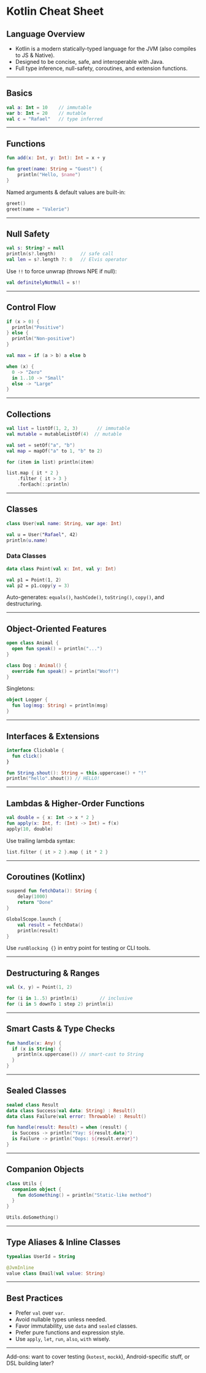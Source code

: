 # Kotlin Cheat Sheet

## Language Overview

- Kotlin is a modern statically-typed language for the JVM (also compiles to JS & Native).
- Designed to be concise, safe, and interoperable with Java.
- Full type inference, null-safety, coroutines, and extension functions.

---

## Basics

```kotlin
val a: Int = 10    // immutable
var b: Int = 20    // mutable
val c = "Rafael"   // type inferred
```

---

## Functions

```kotlin
fun add(x: Int, y: Int): Int = x + y

fun greet(name: String = "Guest") {
    println("Hello, $name")
}
```

Named arguments & default values are built-in:

```kotlin
greet()
greet(name = "Valerie")
```

---

## Null Safety

```kotlin
val s: String? = null
println(s?.length)         // safe call
val len = s?.length ?: 0   // Elvis operator
```

Use `!!` to force unwrap (throws NPE if null):

```kotlin
val definitelyNotNull = s!!
```

---

## Control Flow

```kotlin
if (x > 0) {
  println("Positive")
} else {
  println("Non-positive")
}

val max = if (a > b) a else b

when (x) {
  0 -> "Zero"
  in 1..10 -> "Small"
  else -> "Large"
}
```

---

## Collections

```kotlin
val list = listOf(1, 2, 3)       // immutable
val mutable = mutableListOf(4)  // mutable

val set = setOf("a", "b")
val map = mapOf("a" to 1, "b" to 2)

for (item in list) println(item)

list.map { it * 2 }
    .filter { it > 3 }
    .forEach(::println)
```

---

## Classes

```kotlin
class User(val name: String, var age: Int)

val u = User("Rafael", 42)
println(u.name)
```

### Data Classes

```kotlin
data class Point(val x: Int, val y: Int)

val p1 = Point(1, 2)
val p2 = p1.copy(y = 3)
```

Auto-generates: `equals()`, `hashCode()`, `toString()`, `copy()`, and destructuring.

---

## Object-Oriented Features

```kotlin
open class Animal {
  open fun speak() = println("...")
}

class Dog : Animal() {
  override fun speak() = println("Woof!")
}
```

Singletons:

```kotlin
object Logger {
  fun log(msg: String) = println(msg)
}
```

---

## Interfaces & Extensions

```kotlin
interface Clickable {
  fun click()
}

fun String.shout(): String = this.uppercase() + "!"
println("hello".shout()) // HELLO!
```

---

## Lambdas & Higher-Order Functions

```kotlin
val double = { x: Int -> x * 2 }
fun apply(x: Int, f: (Int) -> Int) = f(x)
apply(10, double)
```

Use trailing lambda syntax:

```kotlin
list.filter { it > 2 }.map { it * 2 }
```

---

## Coroutines (Kotlinx)

```kotlin
suspend fun fetchData(): String {
    delay(1000)
    return "Done"
}

GlobalScope.launch {
    val result = fetchData()
    println(result)
}
```

Use `runBlocking {}` in entry point for testing or CLI tools.

---

## Destructuring & Ranges

```kotlin
val (x, y) = Point(1, 2)

for (i in 1..5) println(i)        // inclusive
for (i in 5 downTo 1 step 2) println(i)
```

---

## Smart Casts & Type Checks

```kotlin
fun handle(x: Any) {
  if (x is String) {
    println(x.uppercase()) // smart-cast to String
  }
}
```

---

## Sealed Classes

```kotlin
sealed class Result
data class Success(val data: String) : Result()
data class Failure(val error: Throwable) : Result()

fun handle(result: Result) = when (result) {
  is Success -> println("Yay: ${result.data}")
  is Failure -> println("Oops: ${result.error}")
}
```

---

## Companion Objects

```kotlin
class Utils {
  companion object {
    fun doSomething() = println("Static-like method")
  }
}

Utils.doSomething()
```

---

## Type Aliases & Inline Classes

```kotlin
typealias UserId = String

@JvmInline
value class Email(val value: String)
```

---

## Best Practices

- Prefer `val` over `var`.
- Avoid nullable types unless needed.
- Favor immutability, use `data` and `sealed` classes.
- Prefer pure functions and expression style.
- Use `apply`, `let`, `run`, `also`, `with` wisely.

---

Add-ons: want to cover testing (`kotest`, `mockk`), Android-specific stuff, or DSL building later?
